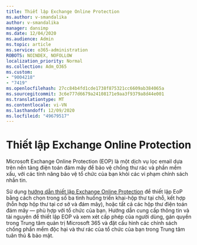 ```yaml
---
title: Thiết lập Exchange Online Protection
ms.author: v-smandalika
author: v-smandalika
manager: dansimp
ms.date: 12/04/2020
ms.audience: Admin
ms.topic: article
ms.service: o365-administration
ROBOTS: NOINDEX, NOFOLLOW
localization_priority: Normal
ms.collection: Adm_O365
ms.custom:
- "9004218"
- "7419"
ms.openlocfilehash: 27cc84b4fd1cde1738f875321cc6609ab384065a
ms.sourcegitcommit: 3c6e777d6679a24108171e9aa3f9379a8d44e001
ms.translationtype: MT
ms.contentlocale: vi-VN
ms.lasthandoff: 12/09/2020
ms.locfileid: "49679517"
---
```

# <a name="set-up-exchange-online-protection"></a>Thiết lập Exchange Online Protection

Microsoft Exchange Online Protection (EOP) là một dịch vụ lọc email dựa trên nền tảng điện toán đám mây để bảo vệ chống thư rác và phần mềm xấu, với các tính năng bảo vệ tổ chức của bạn khỏi các vi phạm chính sách nhắn tin.

Sử dụng [hướng dẫn thiết lập Exchange Online Protection](https://admin.microsoft.com/adminportal/home#/modernonboarding/prepareyourenvironment) để thiết lập EoP bằng cách chọn trong số ba tình huống triển khai-hộp thư tại chỗ, kết hợp (hỗn hợp hộp thư tại cơ sở và đám mây), hoặc tất cả các hộp thư điện toán đám mây — phù hợp với tổ chức của bạn. Hướng dẫn cung cấp thông tin và tài nguyên để thiết lập EOP và xem xét cấp phép của người dùng, gán quyền trong Trung tâm quản trị Microsoft 365 và đặt cấu hình các chính sách chống phần mềm độc hại và thư rác của tổ chức của bạn trong Trung tâm tuân thủ & bảo mật.
